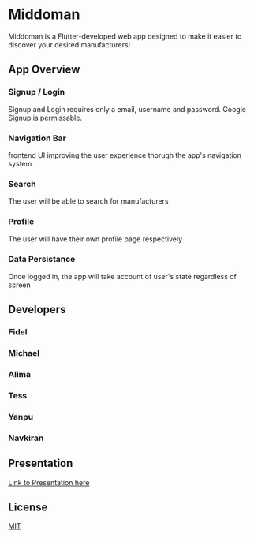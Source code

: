 
# Middoman

Middoman is a Flutter-developed web app designed to make it easier to discover your desired manufacturers!



## App Overview

### Signup / Login
Signup and Login requires only a email, username and password. Google Signup is permissable.


### Navigation Bar
frontend UI improving the user experience thorugh the app's navigation system
### Search 
The user will be able to search for manufacturers

### Profile
The user will have their own profile page respectively

### Data Persistance
Once logged in, the app will take account of user's state regardless of screen
## Developers

### Fidel

### Michael

### Alima

### Tess 

### Yanpu

### Navkiran

## Presentation

[Link to Presentation here](https://docs.google.com/presentation/d/12zeEJ3mMB9AYiGcozJC5idVh_dhHqBPpuAUIbsCWPds/edit?usp=sharing)
## License

[MIT](https://choosealicense.com/licenses/mit/)